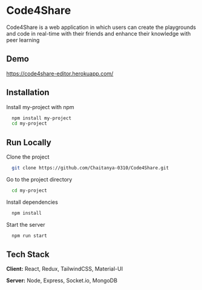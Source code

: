 
# Code4Share

Code4Share is a web application in which users can create the playgrounds and code in real-time with their friends and enhance their knowledge with peer learning

## Demo

https://code4share-editor.herokuapp.com/


## Installation

Install my-project with npm

```bash
  npm install my-project
  cd my-project
```
    
## Run Locally

Clone the project

```bash
  git clone https://github.com/Chaitanya-0310/Code4Share.git
```

Go to the project directory

```bash
  cd my-project
```

Install dependencies

```bash
  npm install
```

Start the server

```bash
  npm run start
```


## Tech Stack

**Client:** React, Redux, TailwindCSS, Material-UI

**Server:** Node, Express, Socket.io, MongoDB

